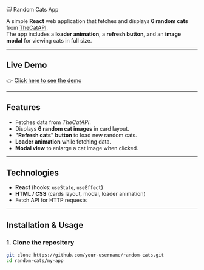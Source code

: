 🐱 Random Cats App

A simple **React** web application that fetches and displays **6 random cats** from [TheCatAPI](https://thecatapi.com/).  
The app includes a **loader animation**, a **refresh button**, and an **image modal** for viewing cats in full size.

---

## Live Demo

👉 [Click here to see the demo](Link)

---

## Features

- Fetches data from _TheCatAPI_.
- Displays **6 random cat images** in card layout.
- **"Refresh cats" button** to load new random cats.
- **Loader animation** while fetching data.
- **Modal view** to enlarge a cat image when clicked.

---

## Technologies

- **React** (hooks: `useState`, `useEffect`)
- **HTML / CSS** (cards layout, modal, loader animation)
- Fetch API for HTTP requests

---

## Installation & Usage

### 1. Clone the repository

```bash
git clone https://github.com/your-username/random-cats.git
cd random-cats/my-app
```
